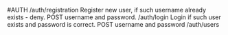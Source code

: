 #AUTH
/auth/registration
Register new user, if such username already exists - deny.
POST username and password.
/auth/login
Login if such user exists and password is correct.
POST username and password
/auth/users
